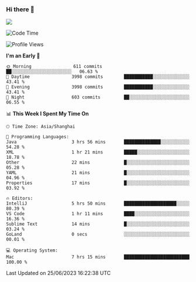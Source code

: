 ### Hi there 👋

<!--
**JJAYCHEN1e/jjaychen1e** is a ✨ _special_ ✨ repository because its `README.md` (this file) appears on your GitHub profile.

Here are some ideas to get you started:

- 🔭 I’m currently working on ...
- 🌱 I’m currently learning ...
- 👯 I’m looking to collaborate on ...
- 🤔 I’m looking for help with ...
- 💬 Ask me about ...
- 📫 How to reach me: ...
- 😄 Pronouns: ...
- ⚡ Fun fact: ...
-->

[![](https://github-readme-stats.vercel.app/api?username=jjaychen1e&show_icons=true)](https://github.com/jjaychen1e/github-readme-stats?count_private=true)

<!--START_SECTION:waka-->
![Code Time](http://img.shields.io/badge/Code%20Time-762%20hrs%2034%20mins-blue)

![Profile Views](http://img.shields.io/badge/Profile%20Views-3-blue)

**I'm an Early 🐤** 

```text
🌞 Morning                611 commits         ██░░░░░░░░░░░░░░░░░░░░░░░   06.63 % 
🌆 Daytime                3998 commits        ███████████░░░░░░░░░░░░░░   43.41 % 
🌃 Evening                3998 commits        ███████████░░░░░░░░░░░░░░   43.41 % 
🌙 Night                  603 commits         ██░░░░░░░░░░░░░░░░░░░░░░░   06.55 % 
```


📊 **This Week I Spent My Time On** 

```text
🕑︎ Time Zone: Asia/Shanghai

💬 Programming Languages: 
Java                     3 hrs 56 mins       ██████████████░░░░░░░░░░░   54.28 % 
XML                      1 hr 21 mins        █████░░░░░░░░░░░░░░░░░░░░   18.78 % 
Other                    22 mins             █░░░░░░░░░░░░░░░░░░░░░░░░   05.28 % 
YAML                     21 mins             █░░░░░░░░░░░░░░░░░░░░░░░░   04.96 % 
Properties               17 mins             █░░░░░░░░░░░░░░░░░░░░░░░░   03.92 % 

🔥 Editors: 
IntelliJ                 5 hrs 50 mins       ████████████████████░░░░░   80.39 % 
VS Code                  1 hr 11 mins        ████░░░░░░░░░░░░░░░░░░░░░   16.36 % 
Sublime Text             14 mins             █░░░░░░░░░░░░░░░░░░░░░░░░   03.24 % 
GoLand                   0 secs              ░░░░░░░░░░░░░░░░░░░░░░░░░   00.01 % 

💻 Operating System: 
Mac                      7 hrs 15 mins       █████████████████████████   100.00 % 
```


 Last Updated on 25/06/2023 16:22:38 UTC
<!--END_SECTION:waka-->
